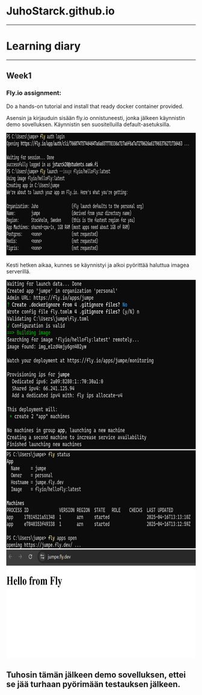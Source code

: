 # JuhoStarck.github.io
---
# Learning diary
---
## **Week1**

### Fly.io assignment:
Do a hands-on tutorial and install that ready docker container provided.

Asensin ja kirjauduin sisään fly.io onnistuneesti, jonka jälkeen käynnistin demo sovelluksen. Käynnistin sen suositelluilla default-asetuksilla.

<img src="/Pictures/flyio1.png" width="1024" height="325">

Kesti hetken aikaa, kunnes se käynnistyi ja alkoi pyörittää haluttua imagea serverillä.

<img src="/Pictures/flyio2.png" width="749" height="449">

<img src="/Pictures/flyio3.png" width="821" height="260">

<img src="/Pictures/flyio4.png" width="681" height="288">

Tuhosin tämän jälkeen demo sovelluksen, ettei se jää turhaan pyörimään testauksen jälkeen.
---

